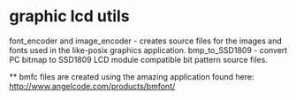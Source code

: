 graphic lcd utils
=================

font_encoder and image_encoder - creates source files for the images and fonts used in the like-posix graphics application.
bmp_to_SSD1809 - convert PC bitmap to SSD1809 LCD module compatible bit pattern source files.

** bmfc files are created using the amazing application found here: http://www.angelcode.com/products/bmfont/